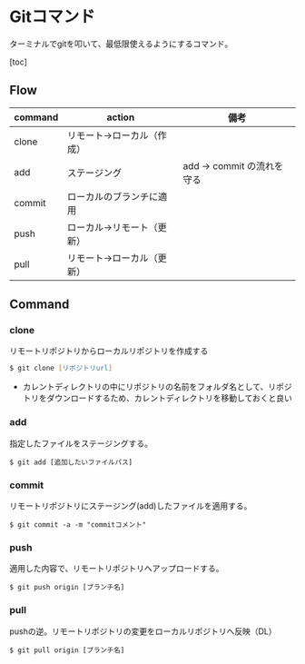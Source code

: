 # Gitコマンド

ターミナルでgitを叩いて、最低限使えるようにするコマンド。



[toc]



## Flow

| command | action                    | 備考                       |
| ------- | ------------------------- | -------------------------- |
| clone   | リモート→ローカル（作成） |                            |
| add     | ステージング              | add -> commit の流れを守る |
| commit  | ローカルのブランチに適用  |                            |
| push    | ローカル→リモート（更新） |                            |
| pull    | リモート→ローカル（更新） |                            |



## Command

### clone

リモートリポジトリからローカルリポジトリを作成する

```zsh
$ git clone [リポジトリurl]
```

- カレントディレクトリの中にリポジトリの名前をフォルダ名として、リポジトリをダウンロードするため、カレントディレクトリを移動しておくと良い



### add

指定したファイルをステージングする。

```shell
$ git add [追加したいファイルパス]
```



### commit

リモートリポジトリにステージング(add)したファイルを適用する。

```shell
$ git commit -a -m "commitコメント"
```



### push

適用した内容で、リモートリポジトリへアップロードする。

```shell
$ git push origin [ブランチ名]
```



### pull

pushの逆。リモートリポジトリの変更をローカルリポジトリへ反映（DL）

```shell
$ git pull origin [ブランチ名]
```

